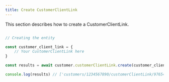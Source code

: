 ```yaml
---
title: Create CustomerClientLink 
---
```


This section describes how to create a CustomerClientLink.



```javascript

// Creating the entity

const customer_client_link = {
    // Your CustomerClientLink here 
}

const results = await customer.customerClientLink.create(customer_client_link)

console.log(results) // ['customers/1234567890/customerClientLink/9765432177']

```